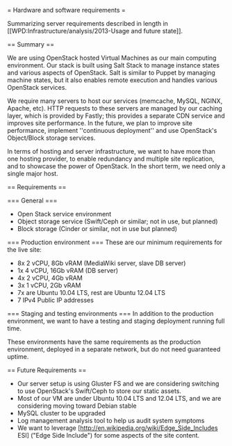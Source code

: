= Hardware and software requirements =

Summarizing server requirements described in length in [[WPD:Infrastructure/analysis/2013-Usage and future state]].

== Summary ==

We are using OpenStack hosted Virtual Machines as our main computing environment. Our stack is built using Salt Stack to manage instance states and various aspects of OpenStack. Salt is similar to Puppet by managing machine states, but it also enables remote execution and handles various OpenStack services. 

We require many servers to host our services (memcache, MySQL, NGINX, Apache, etc). HTTP requests to these servers are managed by our caching layer, which is provided by Fastly; this provides a separate CDN service and improves site performance. In the future, we plan to improve site performance, implement ''continuous deployment'' and use OpenStack's Object/Block storage services.

In terms of hosting and server infrastructure, we want to have more than one hosting provider, to enable redundancy and multiple site replication, and to showcase the power of OpenStack. In the short term, we need only a single major host.

== Requirements ==

=== General ===
* Open Stack service environment
* Object storage service (Swift/Ceph or similar; not in use, but planned)
* Block storage (Cinder or similar, not in use but planned)

=== Production environment ===
These are our minimum requirements for the live site:

* 8x 2 vCPU, 8Gb vRAM (MediaWiki server, slave DB server)
* 1x 4 vCPU, 16Gb vRAM (DB server)
* 4x 2 vCPU, 4Gb vRAM
* 3x 1 vCPU, 2Gb vRAM
* 7x are Ubuntu 10.04 LTS, rest are Ubuntu 12.04 LTS
* 7 IPv4 Public IP addresses

=== Staging and testing environments ===
In addition to the production environment, we want to have a testing and staging deployment running full time.

These environments have the same requirements as the production environment,  deployed in a separate network, but do not need guaranteed uptime.

== Future Requirements ==
* Our server setup is using Gluster FS and we are considering switching to use OpenStack's Swift/Ceph to store our static assets.
* Most of our VM are under Ubuntu 10.04 LTS and 12.04 LTS, and we are considering moving toward Debian stable
* MySQL cluster to be upgraded
* Log management analysis tool to help us audit system symptoms
* We want to leverage [http://en.wikipedia.org/wiki/Edge_Side_Includes ESI] ("Edge Side Include") for some aspects of the site content.